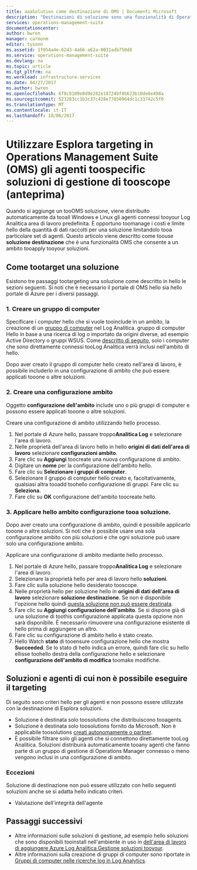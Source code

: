 ```yaml
---
title: aaaSolution come destinazione di OMS | Documenti Microsoft
description: "Destinazioni di soluzione sono una funzionalità di Operations Management Suite (OMS) che consente di toolimit Gestione soluzioni tooa set specifico di agenti.  Questo articolo viene descritto come toocreate una configurazione di ambito e applicarlo tooa soluzione."
services: operations-management-suite
documentationcenter: 
author: bwren
manager: carmonm
editor: tysonn
ms.assetid: 1f054a4e-6243-4a66-a62a-0031adb750d8
ms.service: operations-management-suite
ms.devlang: na
ms.topic: article
ms.tgt_pltfrm: na
ms.workload: infrastructure-services
ms.date: 04/27/2017
ms.author: bwren
ms.openlocfilehash: 6f8c8109e0d9e282e18724bf8b673b10de8e498a
ms.sourcegitcommit: 523283cc1b3c37c428e77850964dc1c33742c5f0
ms.translationtype: MT
ms.contentlocale: it-IT
ms.lasthandoff: 10/06/2017
---
```

# <a name="use-solution-targeting-in-operations-management-suite-oms-tooscope-management-solutions-toospecific-agents-preview"></a>Utilizzare Esplora targeting in Operations Management Suite (OMS) gli agenti toospecific soluzioni di gestione di tooscope (anteprima)
Quando si aggiunge un tooOMS soluzione, viene distribuito automaticamente da tooall Windows e Linux gli agenti connessi tooyour Log Analitica area di lavoro predefinita.  È opportuno toomanage i costi e limite hello della quantità di dati raccolti per una soluzione limitandolo tooa particolare set di agenti.  Questo articolo viene descritto come toouse **soluzione destinazione** che è una funzionalità OMS che consente a un ambito tooapply tooyour soluzioni.

## <a name="how-tootarget-a-solution"></a>Come tootarget una soluzione
Esistono tre passaggi tootargeting una soluzione come descritto in hello le sezioni seguenti.  Si noti che è necessario il portale di OMS hello sia hello portale di Azure per i diversi passaggi.


### <a name="1-create-a-computer-group"></a>1. Creare un gruppo di computer
Specificare i computer hello che si vuole tooinclude in un ambito, la creazione di un [gruppo di computer](../log-analytics/log-analytics-computer-groups.md) nel Log Analitica.  gruppo di computer Hello in base a una ricerca di log o importato da origini diverse, ad esempio Active Directory o gruppi WSUS. Come [descritto di seguito](#solutions-and-agents-that-cant-be-targeted), solo i computer che sono direttamente connessi tooLog Analitica verrà inclusi nell'ambito di hello.

Dopo aver creato il gruppo di computer hello creato nell'area di lavoro, è possibile includerlo in una configurazione di ambito che può essere applicati tooone o altre soluzioni.
 
 
 ### <a name="2-create-a-scope-configuration"></a>2. Creare una configurazione ambito
 Oggetto **configurazione dell'ambito** include uno o più gruppi di computer e possono essere applicati tooone o altre soluzioni. 
 
 Creare una configurazione di ambito utilizzando hello processo.  

 1. Nel portale di Azure hello, passare troppo**Analitica Log** e selezionare l'area di lavoro.
 2. Nelle proprietà dell'area di lavoro hello in hello **origini di dati dell'area di lavoro** selezionare **configurazioni ambito**.
 3. Fare clic su **Aggiungi** toocreate una nuova configurazione di ambito.
 4. Digitare un **nome** per la configurazione dell'ambito hello.
 5. Fare clic su **Selezionare i gruppi di computer**.
 6. Selezionare il gruppo di computer hello creato e, facoltativamente, qualsiasi altra tooadd toohello configurazione di gruppi.  Fare clic su **Seleziona**.  
 6. Fare clic su **OK** configurazione dell'ambito toocreate hello. 


 ### <a name="3-apply-hello-scope-configuration-tooa-solution"></a>3. Applicare hello ambito configurazione tooa soluzione.
Dopo aver creato una configurazione di ambito, quindi è possibile applicarlo tooone o altre soluzioni.  Si noti che è possibile usare una sola configurazione ambito con più soluzioni e che ogni soluzione può usare solo una configurazione ambito.

Applicare una configurazione di ambito mediante hello processo.  

 1. Nel portale di Azure hello, passare troppo**Analitica Log** e selezionare l'area di lavoro.
 2. Selezionare la proprietà hello per area di lavoro hello **soluzioni**.
 3. Fare clic sulla soluzione hello desiderato tooscope.
 4. Nelle proprietà hello per soluzione hello in **origini di dati dell'area di lavoro** selezionare **soluzione destinazione**.  Se non è disponibile l'opzione hello quindi [questa soluzione non può essere destinata](#solutions-and-agents-that-cant-be-targeted).
 5. Fare clic su **Aggiungi configurazione dell'ambito**.  Se si dispone già di una soluzione di toothis configurazione applicata questa opzione non sarà disponibile.  È necessario rimuovere una configurazione esistente di hello prima di aggiungere un altro.
 6. Fare clic su configurazione di ambito hello è stato creato.
 7. Hello Watch **stato** di tooensure configurazione hello che mostra **Succeeded**.  Se lo stato di hello indica un errore, quindi fare clic su hello ellisse toohello destra della configurazione hello e selezionare **configurazione dell'ambito di modifica** toomake modifiche.

## <a name="solutions-and-agents-that-cant-be-targeted"></a>Soluzioni e agenti di cui non è possibile eseguire il targeting
Di seguito sono criteri hello per gli agenti e non possono essere utilizzate con la destinazione di Esplora soluzioni.

- Soluzione è destinata solo toosolutions che distribuiscono tooagents.
- Soluzione è destinata solo toosolutions fornito da Microsoft.  Non è applicabile toosolutions [creati autonomamente o partner](operations-management-suite-solutions-creating.md).
- È possibile filtrare solo gli agenti che si connettono direttamente tooLog Analitica.  Soluzioni distribuirà automaticamente tooany agenti che fanno parte di un gruppo di gestione di Operations Manager connesso o meno vengono inclusi in una configurazione di ambito.

### <a name="exceptions"></a>Eccezioni
Soluzione di destinazione non può essere utilizzato con hello seguenti soluzioni anche se si adatta hello indicato criteri.

- Valutazione dell'integrità dell'agente

## <a name="next-steps"></a>Passaggi successivi
- Altre informazioni sulle soluzioni di gestione, ad esempio hello soluzioni che sono disponibili tooinstall nell'ambiente in uso in [dell'area di lavoro di aggiungere Azure Log Analitica Gestione soluzioni tooyour](../log-analytics/log-analytics-add-solutions.md).
- Altre informazioni sulla creazione di gruppi di computer sono riportate in [Gruppi di computer nelle ricerche log in Log Analytics](../log-analytics/log-analytics-computer-groups.md).